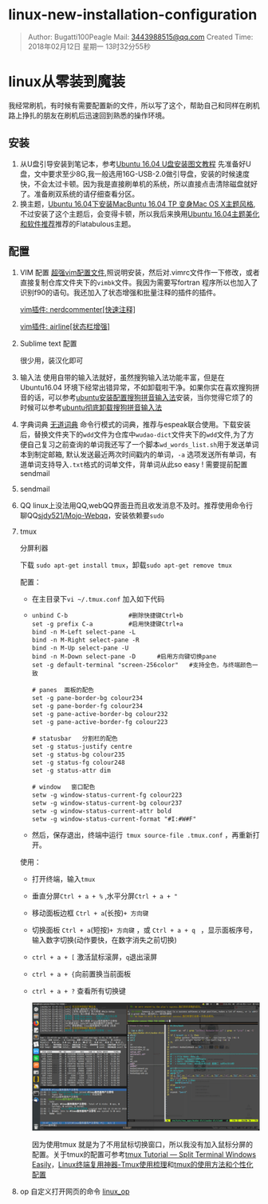 # linux-new-installation-configuration
> Author: Bugatti100Peagle  Mail: 3443988515@qq.com
> Created Time: 2018年02月12日 星期一 13时32分55秒

# linux从零装到魔装

我经常刷机，有时候有需要配置新的文件，所以写了这个，帮助自己和同样在刷机路上挣扎的朋友在刷机后迅速回到熟悉的操作环境。

## 安装

1. 从U盘引导安装到笔记本，参考[Ubuntu 16.04 U盘安装图文教程](http://www.linuxidc.com/Linux/2016-04/130520.htm) 
   先准备好U盘，文中要求至少8G,我一般选用16G-USB-2.0做引导盘，安装的时候速度快，不会太过卡顿。因为我是直接刷单机的系统，所以直接点击清除磁盘就好了。准备刷双系统的请仔细查看分区。
2. 换主题，[Ubuntu 16.04下安装MacBuntu 16.04 TP 变身Mac OS X主题风格](http://www.linuxidc.com/Linux/2016-06/131947.htm),不过安装了这个主题后，会变得卡顿，所以我后来换用[Ubuntu 16.04主题美化和软件推荐](http://www.linuxidc.com/Linux/2016-09/135165.htm)推荐的Flatabulous主题。

## 配置

1. VIM 配置
   [超强vim配置文件](https://github.com/ma6174/vim-deprecated),照说明安装，然后对.vimrc文件作一下修改，或者直接复制仓库文件夹下的`vimbk`文件。我因为需要写fortran 程序所以也加入了识别f90的语句。我还加入了状态增强和批量注释的插件的插件。

   [vim插件: nerdcommenter[快速注释]](http://www.wklken.me/posts/2015/06/07/vim-plugin-nerdcommenter.html) 

   [vim插件: airline[状态栏增强] ](http://www.wklken.me/posts/2015/06/07/vim-plugin-airline.html) 

2. Sublime text 配置

   很少用，装汉化即可

2. 输入法
   使用自带的输入法就好，虽然搜狗输入法功能丰富，但是在Ubuntu16.04 环境下经常出错异常，不如卸载啦干净。如果你实在喜欢搜狗拼音的话，可以参考[ubuntu安装配置搜狗拼音输入法](https://jingyan.baidu.com/article/a3aad71aa1abe7b1fa009641.html)安装，当你觉得它烦了的时候可以参考[ubuntu彻底卸载搜狗拼音输入法](https://jingyan.baidu.com/article/9faa723154c3dc473d28cb41.html) 

4. 字典词典
   [无道词典](https://github.com/ChestnutHeng/Wudao-dict) 命令行模式的词典，推荐与espeak联合使用。下载安装后，替换文件夹下的`wdd`文件为仓库中`wudao-dict`文件夹下的`wdd`文件,为了方便自己复习之前查询的单词我还写了一个脚本`wd_words_list.sh`用于发送单词本到制定邮箱, 默认发送最近两次时间戳内的单词，`-a` 选项发送所有单词，有道单词支持导入`.txt`格式的词单文件，背单词从此so easy ! 需要提前配置sendmail

5. sendmail
   ​

4. QQ
   linux上没法用QQ,webQQ界面丑而且收发消息不及时。推荐使用命令行聊QQ[sjdy521/Mojo-Webqq](https://github.com/sjdy521/Mojo-Webqq)，安装依赖要`sudo` 

7. tmux

   分屏利器

   下载 `sudo apt-get install tmux`，卸载`sudo apt-get remove tmux`

   配置：

   - 在主目录下`vi ~/.tmux.conf` 加入如下代码

   - ```
     unbind C-b                 #删除快捷键Ctrl+b
     set -g prefix C-a          #启用快捷键Ctrl+a
     bind -n M-Left select-pane -L
     bind -n M-Right select-pane -R
     bind -n M-Up select-pane -U
     bind -n M-Down select-pane -D      #启用方向键切换pane
     set -g default-terminal "screen-256color"   #支持全色，与终端颜色一致

     # panes  面板的配色
     set -g pane-border-bg colour234
     set -g pane-border-fg colour234
     set -g pane-active-border-bg colour232
     set -g pane-active-border-fg colour223

     # statusbar   分割栏的配色
     set -g status-justify centre
     set -g status-bg colour235
     set -g status-fg colour248
     set -g status-attr dim

     # window   窗口配色
     setw -g window-status-current-fg colour223
     setw -g window-status-current-bg colour237
     setw -g window-status-current-attr bold
     setw -g window-status-current-format "#I:#W#F"
     ```

   - 然后，保存退出，终端中运行` tmux source-file .tmux.conf` ，再重新打开。

   使用：

   - 打开终端，输入`tmux` 

   - 垂直分屏`Ctrl + a + %` ,水平分屏`Ctrl + a + " ` 

   - 移动面板边框 `Ctrl + a`(长按)`+ 方向键` 

   - 切换面板 `Ctrl + a`(短按)`+ 方向键` ，或 `Ctrl + a + q ` ，显示面板序号，输入数字切换(动作要快，在数字消失之前切换)

   - `ctrl + a + [` 激活鼠标滚屏，`q`退出滚屏

   - `ctrl + a + {`向前置换当前面板

   - `ctrl + a + ?` 查看所有切换键

     ![tmux使用示范](./pictures/tmux_1.png)

     因为使用tmux 就是为了不用鼠标切换窗口，所以我没有加入鼠标分屏的配置。关于tmux的配置可参考[tmux Tutorial — Split Terminal Windows Easily](https://lukaszwrobel.pl/blog/tmux-tutorial-split-terminal-windows-easily/)，[Linux终端复用神器-Tmux使用梳理](http://www.cnblogs.com/kevingrace/p/6496899.html)和[tmux的使用方法和个性化配置](http://blog.csdn.net/robertbaker/article/details/42172203) 

8. op 自定义打开网页的命令 [linux_op](./op/linux_op.md)